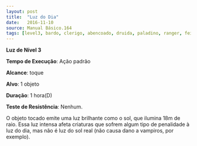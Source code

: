 ```yaml
---
layout: post
title:  "Luz do Dia"
date:   2016-11-10
source: Manual Básico.164
tags: [level3, bardo, clerigo, abencoado, druida, paladino, ranger, feiticeiro, mago, luz, padrao, toque, objeto, hora, nenhum]
---
```


**Luz de Nível 3**

**Tempo de Execução**: Ação padrão

**Alcance**: toque

**Alvo**: 1 objeto

**Duração**: 1 hora(D)

**Teste de Resistência**: Nenhum.

O objeto tocado emite uma luz brilhante como o sol, que ilumina 18m de raio. Essa luz intensa afeta criaturas que sofrem algum tipo de penalidade à luz do dia, mas não é luz do sol real (não causa dano a vampiros, por exemplo).
